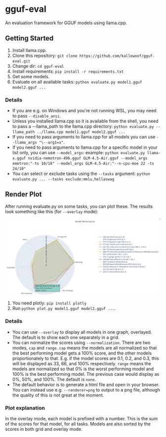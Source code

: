 # gguf-eval

An evaluation framework for GGUF models using llama.cpp.

## Getting Started

1. Install llama.cpp.
2. Clone this repository: `git clone https://github.com/kallewoof/gguf-eval.git`
3. Change dir: `cd gguf-eval`
4. Install requirements: `pip install -r requirements.txt`
5. Get some models.
6. Evaluate on all available tasks: `python evaluate.py model1.gguf model2.gguf ...`

### Details

* If you are e.g. on Windows and you're not running WSL, you may need to pass `--disable_ansi`.
* Unless you installed llama.cpp so it is available from the shell, you need to pass a --llama_path to the llama.cpp directory: `python evaluate.py --llama_path ../llama.cpp model1.gguf model2.gguf ...`
* If you need to pass arguments to llama.cpp for all models you can use `--llama_args "\--arg1=x"`.
* If you need to pass arguments to llama.cpp for a specific model in your list only, you can use `--model_args`: example: `python evaluate.py llama-x.gguf nvidia-nemotron-49b.gguf GLM-4.5-Air.gguf --model_args emotron:"-ts 10/18" --model_args GLM-4.5-Air:"--n-cpu-moe 22 -ts 24/10"`
* You can select or exclude tasks using the `--tasks` argument: `python evaluate.py ... --tasks exclude:mmlu,hellaswag`

## Render Plot

After running evaluate.py on some tasks, you can plot these. The results look something like this (for `--overlay` mode):

![Plot example](docs/images/plot-examples.png "Plot example")

1. You need plotly: `pip install plotly`
2. Run `python plot.py model1.gguf model2.gguf ...`.

### Details

* You can use `--overlay` to display all models in one graph, overlayed. The default is to show each one separately in a grid.
* You can normalize the scores using `--normalization`. There are two modes, `cap` and `range`. `cap` means the models are all normalized so that the best performing model gets a 100% score, and the other models proportionately to that. E.g. if the model scores are 0.1, 0.2, and 0.3, this will be displayed as 33, 66, and 100% respectively. `range` means the models are normalized so that 0% is the worst performing model and 100% is the best performing model. The previous case would display as 0%, 50%, and 100%. The default is `none`.
* The default behavior is to generate a html file and open in your browser. You can instead use e.g. `--renderer=png` to output to a png file, although the quality of this is not great at the moment.

### Plot explanation

In the overlay mode, each model is prefixed with a number. This is the *sum* of the scores for that model, for all tasks. Models are also sorted by the scores in both grid and overlay mode.
